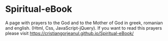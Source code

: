 # Spiritual-eBook
A page with prayers to the God and to the Mother of God in greek, romanian and english. (Html, Css, JavaScript-jQuery). If  you want to read this prayers please visit https://cristiangorjeanul.github.io/Spiritual-eBook/
